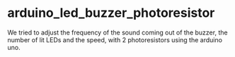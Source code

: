# arduino_led_buzzer_photoresistor
We tried to adjust the frequency of the sound coming out of the buzzer, the number of lit LEDs and the speed, with 2 photoresistors using the arduino uno.
